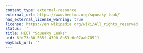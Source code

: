 ```yaml
---
content_type: external-resource
external_url: https://www.heetma.org/squeaky-leak/
has_external_license_warning: true
license: https://en.wikipedia.org/wiki/All_rights_reserved
status: ''
title: HEET "Squeaky Leaks"
uid: 6fd73c80-535f-4390-8b53-6c07aab78511
wayback_url: ''
---
```

